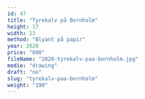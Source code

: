 ```yaml
---
id: 47
title: "Tyrekalv på Bornholm"
height: 17
width: 23
method: "Blyant på papir"
year: 2020
price: "600"
fileName: "2020-tyrekalv-paa-bornholm.jpg"
medie: "drawing"
draft: "no"
slug: "tyrekalv-paa-bornholm"
weight: "190"
---
```

